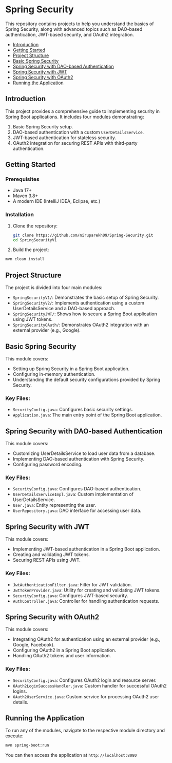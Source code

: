 # Spring Security

This repository contains projects to help you understand the basics of Spring Security, along with advanced topics such
as DAO-based authentication, JWT-based security, and OAuth2 integration.

- [Introduction](#introduction)
- [Getting Started](#getting-started)
- [Project Structure](#project-structure)
- [Basic Spring Security](#basic-spring-security)
- [Spring Security with DAO-based Authentication](#spring-security-with-dao-based-authentication)
- [Spring Security with JWT](#spring-security-with-jwt)
- [Spring Security with OAuth2](#spring-security-with-oauth2)
- [Running the Application](#running-the-application)

## Introduction

This project provides a comprehensive guide to implementing security in Spring Boot applications. It includes four
modules demonstrating:

1. Basic Spring Security setup.
2. DAO-based authentication with a custom `UserDetailsService`.
3. JWT-based authentication for stateless security.
4. OAuth2 integration for securing REST APIs with third-party authentication.

## Getting Started

### Prerequisites

- Java 17+
- Maven 3.8+
- A modern IDE (IntelliJ IDEA, Eclipse, etc.)

### Installation

1. Clone the repository:
   ```bash
   git clone https://github.com/niruparekh09/Spring-Security.git
   cd SpringSecurityV1
   ```
2. Build the project:

```bash
mvn clean install
```

## Project Structure

The project is divided into four main modules:

- `SpringSecurityV1/`: Demonstrates the basic setup of Spring Security.
- `SpringSecurityV2/`: Implements authentication using a custom UserDetailsService and a DAO-based approach.
- `SpringSecurityJWT/`: Shows how to secure a Spring Boot application using JWT tokens.
- `SpringSecurityOAuth/`: Demonstrates OAuth2 integration with an external provider (e.g., Google).

## Basic Spring Security

This module covers:

- Setting up Spring Security in a Spring Boot application.
- Configuring in-memory authentication.
- Understanding the default security configurations provided by Spring Security.

### Key Files:

- `SecurityConfig.java`: Configures basic security settings.
- `Application.java`: The main entry point of the Spring Boot application.

## Spring Security with DAO-based Authentication

This module covers:

- Customizing UserDetailsService to load user data from a database.
- Implementing DAO-based authentication with Spring Security.
- Configuring password encoding.

### Key Files:

- `SecurityConfig.java`: Configures DAO-based authentication.
- `UserDetailsServiceImpl.java`: Custom implementation of UserDetailsService.
- `User.java`: Entity representing the user.
- `UserRepository.java`: DAO interface for accessing user data.

## Spring Security with JWT

This module covers:

- Implementing JWT-based authentication in a Spring Boot application.
- Creating and validating JWT tokens.
- Securing REST APIs using JWT.

### Key Files:

- `JwtAuthenticationFilter.java`: Filter for JWT validation.
- `JwtTokenProvider.java`: Utility for creating and validating JWT tokens.
- `SecurityConfig.java`: Configures JWT-based security.
- `AuthController.java`: Controller for handling authentication requests.

## Spring Security with OAuth2

This module covers:

- Integrating OAuth2 for authentication using an external provider (e.g., Google, Facebook).
- Configuring OAuth2 in a Spring Boot application.
- Handling OAuth2 tokens and user information.

### Key Files:

- `SecurityConfig.java`: Configures OAuth2 login and resource server.
- `OAuth2LoginSuccessHandler.java`: Custom handler for successful OAuth2 logins.
- `OAuth2UserService.java`: Custom service for processing OAuth2 user details.

## Running the Application

To run any of the modules, navigate to the respective module directory and execute:

```bash
mvn spring-boot:run
```

You can then access the application at `http://localhost:8080`